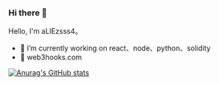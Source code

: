 ### Hi there 👋

<!--
**aLIEzsss4/aLIEzsss4** is a ✨ _special_ ✨ repository because its `README.md` (this file) appears on your GitHub profile.

Here are some ideas to get you started:


-->
Hello, I'm aLIEzsss4。
 
- 🔭 I’m currently working on react、node、python、solidity
- 🌱 web3hooks.com


[![Anurag's GitHub stats](https://github-readme-stats.vercel.app/api?username=aLIEzsss4&theme=vue)](https://github.com/anuraghazra/github-readme-stats)
